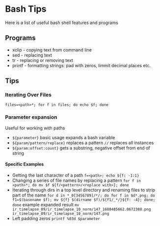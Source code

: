 # Bash Tips
Here is a list of useful bash shell features and programs

## Programs
- xclip - copying text from command line
- sed - replacing text
- tr - replacing or removing text
- printf - formatting strings: pad with zeros, limmit decimal places etc. 

## Tips
### Iterating Over Files
`files=<path>*; for f in files; do echo $f; done`

### Parameter expansion
Useful for working with paths
- `${parameter}` basic usage expands a bash variable
- `${param/pattern/replace}` replaces a pattern `//` replaces all instances
- `${param:offset:count}` gets a substring, negative offset from end of string
#### Specific Examples
- Getting the last character of a path `f=<path>; echo ${f: -1:1}`
- Changing a series of file names by replacing a pattern `for f in <path>*; do mv $f ${f/<pattern>/<replace with>}; done`
- Iterating through dirs in a top level directory and renaming files to strip part of the name `for d in *_0[3456789]/*/; do for f in $d*.png; do f1=$(basename $f); mv ${f} $(dirname $f)/${f1/_*/}${f: -4}; done; done` example expanded result `mv ir_timelapse_09/ir_timelapse_10_norm/147_1688485662.0672388.png ir_timelapse_09/ir_timelapse_10_norm/147.png`
- Left padding zeros `printf %03d $parameter`